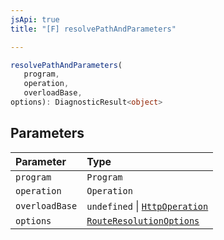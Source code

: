 ```yaml
---
jsApi: true
title: "[F] resolvePathAndParameters"

---
```

```ts
resolvePathAndParameters(
   program, 
   operation, 
   overloadBase, 
options): DiagnosticResult<object>
```

## Parameters

| Parameter | Type |
| :------ | :------ |
| `program` | `Program` |
| `operation` | `Operation` |
| `overloadBase` | `undefined` \| [`HttpOperation`](../interfaces/HttpOperation.md) |
| `options` | [`RouteResolutionOptions`](../interfaces/RouteResolutionOptions.md) |
